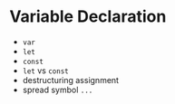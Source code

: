 # Variable Declaration

- `var`
- `let`
- `const`
- `let` vs `const`
- destructuring assignment
- spread symbol `...`
